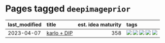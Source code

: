 # Pages tagged `deepimageprior`

|last_modified|title|est. idea maturity|tags
|:---|:---|---:|:---|
|2023-04-07|[karlo + DIP](../karlo-dip.md)|358|[![](https://img.shields.io/badge/tag-deepimageprior-683f3)](../tags/deepimageprior.md) [![](https://img.shields.io/badge/tag-experimental-c02c21)](../tags/experimental.md) [![](https://img.shields.io/badge/tag-imagegeneration-96bcc)](../tags/imagegeneration.md) [![](https://img.shields.io/badge/tag-prior-77485f)](../tags/prior.md) [![](https://img.shields.io/badge/tag-wip-ab4f55)](../tags/wip.md)|